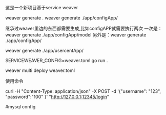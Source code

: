 这是一个新项目基于service weaver

weaver generate .
weaver generate ./app/configApp/

继承过weaver里边的东西都需要生成,比如configAPP就需要执行两次
一次是：weaver generate ./app/configApp/model
另外是：weaver generate ./app/configApp/

weaver generate ./app/usercentApp/

SERVICEWEAVER_CONFIG=weaver.toml go run .

weaver multi deploy weaver.toml

使用命令

curl -H "Content-Type: application/json" -X POST -d '{"username": "123", "password":"100" }' "http://127.0.0.1:12345/login"



#mysql config